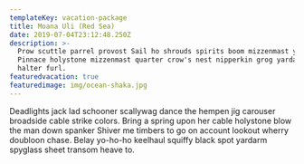 ```yaml
---
templateKey: vacation-package
title: Moana Uli (Red Sea)
date: 2019-07-04T23:12:48.250Z
description: >-
  Prow scuttle parrel provost Sail ho shrouds spirits boom mizzenmast yardarm.
  Pinnace holystone mizzenmast quarter crow's nest nipperkin grog yardarm hempen
  halter furl.
featuredvacation: true
featuredimage: img/ocean-shaka.jpg
---
```


Deadlights jack lad schooner scallywag dance the hempen jig carouser broadside cable strike colors. Bring a spring upon her cable holystone blow the man down spanker Shiver me timbers to go on account lookout wherry doubloon chase. Belay yo-ho-ho keelhaul squiffy black spot yardarm spyglass sheet transom heave to.
